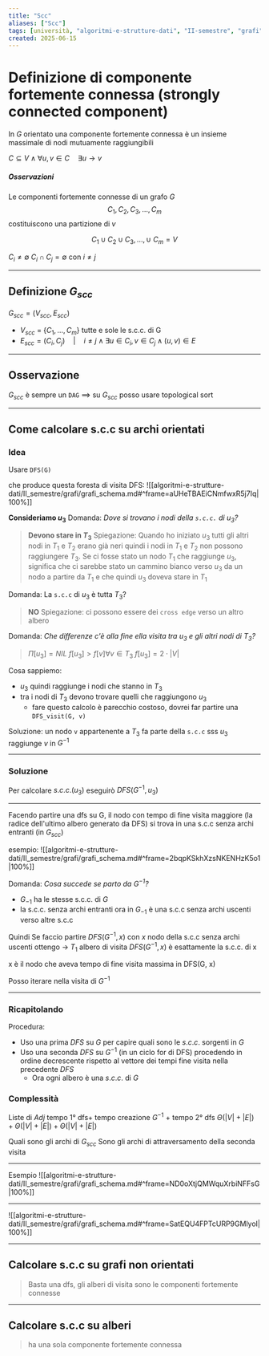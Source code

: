 ```yaml
---
title: "Scc"
aliases: ["Scc"]
tags: [università, "algoritmi-e-strutture-dati", "II-semestre", "grafi", "scc"]
created: 2025-06-15
---
```

# Definizione di componente fortemente connessa (strongly connected component)
In $G$ orientato una componente fortemente connessa è un insieme massimale di nodi mutuamente raggiungibili

$C \subseteq V \land \forall u,v \in C \quad \exists u\to v$ 

##### Osservazioni
Le componenti fortemente connesse di un grafo $G$ $$C_1, C_2, C_3, ..., C_m$$ costituiscono una partizione di $v$

$$
C_1\cup C_2\cup C_3, ..., \cup \text{ }C_m = V
$$

$C_i \neq \emptyset$ 
$C_i \cap C_j = \emptyset$ con $i\neq j$


 ---
## Definizione $G_{scc}$

$G_{scc}= (V_{scc}, E_{scc})$
- $V_{scc}$ = $\{C_1, ..., C_m\}$ tutte e sole le s.c.c. di G
- $E_{scc} = {(C_i, C_j) \quad|\quad i\neq j \land \exists u \in C_i, v \in C_j \land (u, v) \in E}$

---

## Osservazione
$G_{scc}$ è sempre un `DAG` $\implies$ su $G_{scc}$ posso usare topological sort

---

## Come calcolare s.c.c su archi orientati

### Idea

Usare `DFS(G)`

che produce questa foresta di visita DFS:
![[algoritmi-e-strutture-dati/II_semestre/grafi/grafi_schema.md#^frame=aUHeTBAEiCNmfwxR5j7Iq|100%]]


**Consideriamo $u_3$**
Domanda: _Dove si trovano i nodi della `s.c.c.` di $u_3$?_
> **Devono stare in $T_3$**
> Spiegazione:
> Quando ho iniziato $u_3$ tutti gli altri nodi in  $T_1$ e $T_2$  erano già neri quindi i nodi in $T_1$ e $T_2$ non possono raggiungere $T_3$.
> Se ci fosse stato un nodo $T_1$ che raggiunge $u_3$, significa che ci sarebbe stato un cammino bianco verso $u_3$ da un nodo a partire da $T_1$ e che quindi $u_3$ doveva stare in $T_1$


Domanda: La `s.c.c` di $u_3$ è tutta $T_3$?
> **NO**
> Spiegazione:
> ci possono essere dei `cross edge` verso un altro albero

Domanda: _Che differenze c'è alla fine ella visita tra $u_3$ e gli altri nodi di $T_3$?_
>$\Pi[u_3]=NIL$ 
>$f[u_3] > f[v]\forall v \in T_3$
>$f[u_3] = 2\cdot|V|$

Cosa sappiemo:
- $u_3$ quindi raggiunge i nodi che stanno in $T_3$ 
- tra i nodi di $T_3$ devono trovare quelli che raggiungono $u_3$
	- fare questo calcolo è parecchio costoso, dovrei far partire una `DFS_visit(G, v)`

Soluzione:
un nodo `v` appartenente a $T_3$ fa parte della `s.c.c` sss $u_3$ raggiunge $v$ in $G^{-1}$

---


### Soluzione
Per calcolare $s.c.c.(u_3)$ eseguirò $DFS(G^{-1}, u_3)$

---

Facendo partire una dfs su G, il nodo con tempo di fine visita maggiore (la radice dell'ultimo albero generato da DFS) si trova in una s.c.c senza archi entranti (in $G_{scc}$)

esempio:
![[algoritmi-e-strutture-dati/II_semestre/grafi/grafi_schema.md#^frame=2bqpKSkhXzsNKENHzK5o1|100%]]

Domanda: _Cosa succede se parto da $G^{-1}$?_
- $G_{-1}$ ha le stesse s.c.c. di $G$
- la s.c.c. senza archi entranti ora in $G_{-1}$ è una s.c.c senza archi uscenti verso altre s.c.c

Quindi
Se faccio partire $DFS(G^{-1}, x)$ con $x$ nodo della s.c.c senza archi uscenti ottengo -> $T_1$ albero di visita  $DFS(G^{-1}, x)$ è esattamente la s.c.c. di x

x è il nodo che aveva tempo di fine visita massima in DFS(G, x)

Posso iterare nella visita di $G^{-1}$

---

### Ricapitolando 
Procedura:
- Uso una prima $DFS$ su $G$ per capire quali sono le $s.c.c.$ sorgenti in $G$
- Uso una seconda $DFS$ su $G^{-1}$ (in un ciclo for di DFS) procedendo in ordine decrescente rispetto al vettore dei tempi fine visita nella precedente $DFS$
	- Ora ogni albero è una $s.c.c.$ di $G$

### Complessità 
Liste di $Adj$
tempo 1° dfs+ tempo creazione $G^{-1}$ + tempo 2° dfs
$\Theta(|V| + |E|) + \Theta(|V| + |E|) + \Theta(|V| + |E|)$

Quali sono gli archi di $G_{scc}$
Sono gli archi  di attraversamento della seconda visita


---

Esempio
![[algoritmi-e-strutture-dati/II_semestre/grafi/grafi_schema.md#^frame=ND0oXtjQMWquXrbiNFFsG|100%]]



---

![[algoritmi-e-strutture-dati/II_semestre/grafi/grafi_schema.md#^frame=SatEQU4FPTcURP9GMlyoI|100%]]


---


## Calcolare s.c.c su grafi non orientati
> Basta una dfs, gli alberi di visita sono le componenti fortemente connesse


---

## Calcolare s.c.c su alberi
> ha una sola componente fortemente connessa